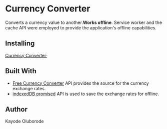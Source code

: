 # Currency Converter
Converts a currency value to another.**Works offline**. 
Service worker and the cache API were employed to provide the application's offline capabilities. 

## Installing
[Currency Converter](https://kaytbode.github.io/CurrencyConverter/);

## Built With
* [Free Currency Converter](https://free.currencyconverterapi.com/) API provides the source for the currency exchange rates.
* [indexedDB promised](https://github.com/jakearchibald/idb) API is used to save the exchange rates for offline.

## Author
Kayode Oluborode

